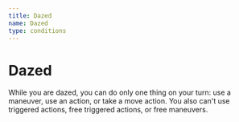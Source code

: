 ```yaml
---
title: Dazed
name: Dazed
type: conditions
---
```


# Dazed

While you are dazed, you can do only one thing on your turn: use a maneuver, use an action, or take a move action. You also can't use triggered actions, free triggered actions, or free maneuvers.
